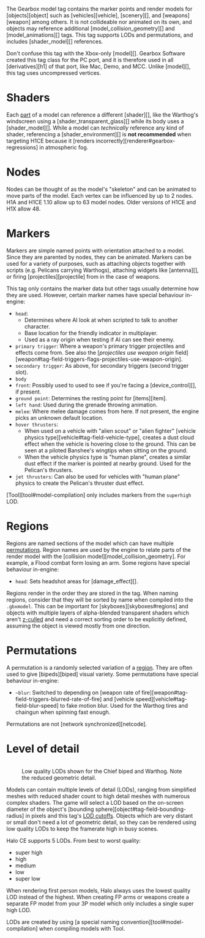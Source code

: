 The Gearbox model tag contains the marker points and render models for [objects][object] such as [vehicles][vehicle], [scenery][], and [weapons][weapon] among others. It is not collideable nor animated on its own, and objects may reference additional [model_collision_geometry][] and [model_animations][] tags. This tag supports LODs and permutations, and includes [shader_model][] references.

Don't confuse this tag with the Xbox-only [model][]. Gearbox Software created this tag class for the PC port, and it is therefore used in all [derivatives][h1] of that port, like Mac, Demo, and MCC. Unlike [model][], this tag uses uncompressed vertices.

# Shaders
Each [part](#tag-field-geometries-parts) of a model can reference a different [shader][], like the Warthog's windscreen using a [shader_transparent_glass][] while its body uses a [shader_model][]. While a model can _technically_ reference any kind of shader, referencing a [shader_environment][] is **not recommended** when targeting H1CE because it [renders incorrectly][renderer#gearbox-regressions] in atmospheric fog.

# Nodes
Nodes can be thought of as the model's "skeleton" and can be animated to move parts of the model. Each vertex can be influenced by up to 2 nodes. H1A and H1CE 1.10 allow up to 63 model nodes. Older versions of H1CE and H1X allow 48.

# Markers
Markers are simple named points with orientation attached to a model. Since they are parented by nodes, they can be animated. Markers can be used for a variety of purposes, such as attaching objects together with scripts (e.g. Pelicans carrying Warthogs), attaching widgets like [antenna][], or firing [projectiles][projectile] from in the case of weapons.

This tag only contains the marker data but other tags usually determine how they are used. However, certain marker names have special behaviour in-engine:

* `head`:
  * Determines where AI look at when scripted to talk to another character.
  * Base location for the friendly indicator in multiplayer.
  * Used as a ray origin when testing if AI can see their enemy.
* `primary trigger`: Where a weapon's primary trigger projectiles and effects come from. See also the [_projectiles use weapon origin_ field][weapon#tag-field-triggers-flags-projectiles-use-weapon-origin].
* `secondary trigger`: As above, for secondary triggers (second trigger slot).
* `body`
* `front`: Possibly used to used to see if you're facing a [device_control][], if present.
* `ground point`: Determines the resting point for [items][item].
* `left hand`: Used during the grenade throwing animation.
* `melee`: Where melee damage comes from here. If not present, the engine picks an unknown default location.
* `hover thrusters`:
  * When used on a vehicle with "alien scout" or "alien fighter" [vehicle physics type][vehicle#tag-field-vehicle-type], creates a dust cloud effect when the vehicle is hovering close to the ground. This can be seen at a piloted Banshee's wingtips when sitting on the ground.
  * When the vehicle physics type is "human plane", creates a similar dust effect if the marker is pointed at nearby ground. Used for the Pelican's thrusters.
* `jet thrusters`: Can also be used for vehicles with "human plane" physics to create the Pelican's thruster dust effect.

[Tool][tool#model-compilation] only includes markers from the `superhigh` LOD.

# Regions
Regions are named sections of the model which can have multiple [permutations](#permutations). Region names are used by the engine to relate parts of the render model with the [collision model][model_collision_geometry]. For example, a Flood combat form losing an arm. Some regions have special behaviour in-engine:

* `head`: Sets headshot areas for [damage_effect][].

Regions render in the order they are stored in the tag. When naming regions, consider that they will be sorted by name when compiled into the `.gbxmodel`. This can be important for [skyboxes][skyboxes#regions] and objects with multiple layers of alpha-blended transparent shaders which aren't [z-culled][z-buf] and need a correct sorting order to be explicitly defined, assuming the object is viewed mostly from one direction.

# Permutations
A permutation is a randomly selected variation of a [region](#regions). They are often used to give [bipeds][biped] visual variety. Some permutations have special behaviour in-engine:

* `~blur`: Switched to depending on [weapon rate of fire][weapon#tag-field-triggers-blurred-rate-of-fire] and [vehicle speed][vehicle#tag-field-blur-speed] to fake motion blur. Used for the Warthog tires and chaingun when spinning fast enough.

Permutations are not [network synchronized][netcode].

# Level of detail
<figure>
  <a href="lod.jpg">
    <img src="lod.jpg" alt=""/>
  </a>
  <figcaption>
    <p>Low quality LODs shown for the Chief biped and Warthog. Note the reduced geometric detail.</p>
  </figcaption>
</figure>

Models can contain multiple levels of detail (LODs), ranging from simplified meshes with reduced shader count to high detail meshes with numerous complex shaders. The game will select a LOD based on the on-screen diameter of the object's [bounding sphere][object#tag-field-bounding-radius] in pixels and this tag's [LOD cutoffs](#tag-field-super-high-detail-cutoff). Objects which are very distant or small don't need a lot of geometric detail, so they can be rendered using low quality LODs to keep the framerate high in busy scenes.

Halo CE supports 5 LODs. From best to worst quality:

* super high
* high
* medium
* low
* super low

When rendering first person models, Halo always uses the lowest quality LOD instead of the highest. When creating FP arms or weapons create a separate FP model from your 3P model which only includes a single super high LOD.

LODs are created by using [a special naming convention][tool#model-compilation] when compiling models with Tool.

[z-buf]: https://en.wikipedia.org/wiki/Z-buffering
